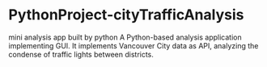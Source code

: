 # PythonProject-cityTrafficAnalysis
mini analysis app built by python
A Python-based analysis application implementing GUI. It implements Vancouver City data as API, analyzing the condense of traffic lights between districts.
